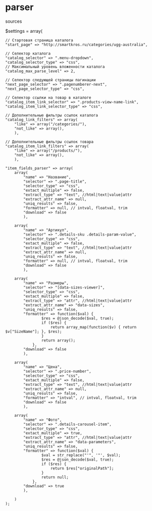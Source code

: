 # parser
 sources
 
 
 
$settings = array(

    // Стартовая страница каталога
    "start_page" => "http://smartkros.ru/categories/ugg-australia",
    
    // Селектор каталога
    "catalog_selector" => ".menu-dropdown",
    "catalog_selector_type" => "css",
    // Максимальный уровень вложенности каталога
    "catalog_max_parse_level" => 2,

    // Селектор следующей страницы пагинации
    "next_page_selector" => ".pagenumberer-next",
    "next_page_selector_type" => "css",

    // Селектор ссылки на товар в каталоге
    "catalog_item_link_selector" => ".products-view-name-link",
    "catalog_item_link_selector_type" => "css",

    // Дополнительные фильтры ссылок каталога
    "catalog_link_filters" => array(
        "like" => array("/categories/"),
        "not_like" => array(),
        ),

    // Дополнительные фильтры ссылок товара
    "catalog_item_link_filters" => array(
        "like" => array("/products/"),
        "not_like" => array(),
        ),

    "item_fields_parser" => array(
        array(
            "name" => "Название",
            "selector" => ".page-title",
            "selector_type" => "css",
            "extact_multiple" => false,
            "extract_type" => "text", //html|text|value|attr
            "extract_attr_name" => null,
            "uniq_results" => false,
            "formatter" => null, // intval, floatval, trim
            "download" => false
            ),

        array(
            "name" => "Артикул",
            "selector" => ".details-sku .details-param-value",
            "selector_type" => "css",
            "extact_multiple" => false,
            "extract_type" => "text", //html|text|value|attr
            "extract_attr_name" => null,
            "uniq_results" => false,
            "formatter" => null, // intval, floatval, trim
            "download" => false
            ),

        array(
            "name" => "Размеры",
            "selector" => "[data-sizes-viewer]",
            "selector_type" => "css",
            "extact_multiple" => false,
            "extract_type" => "attr", //html|text|value|attr
            "extract_attr_name" => "data-sizes",
            "uniq_results" => false,
            "formatter" => function($val) {
                    $res = @json_decode($val, true);
                    if ($res) {
                        return array_map(function($v) { return $v["SizeName"]; }, $res);
                    }
                    return array();
                },
            "download" => false
            ),

        array(
            "name" => "Цена",
            "selector" => ".price-number",
            "selector_type" => "css",
            "extact_multiple" => false,
            "extract_type" => "text", //html|text|value|attr
            "extract_attr_name" => null,
            "uniq_results" => false,
            "formatter" => "intval", // intval, floatval, trim
            "download" => false
            ),

        array(
            "name" => "Фото",
            "selector" => ".details-carousel-item",
            "selector_type" => "css",
            "extact_multiple" => true,
            "extract_type" => "attr", //html|text|value|attr
            "extract_attr_name" => "data-parameters",
            "uniq_results" => false,
            "formatter" => function($val) {
                    $val = str_replace("'", '"', $val);
                    $res = @json_decode($val, true);
                    if ($res) {
                        return $res["originalPath"];
                    }
                    return null;
                },
            "download" => true
            ),

        )
    );
